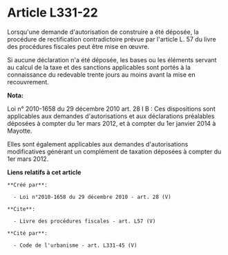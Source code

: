 # Article L331-22

Lorsqu'une demande d'autorisation de construire a été déposée, la procédure de rectification contradictoire prévue par
l'article L. 57 du livre des procédures fiscales peut être mise en œuvre. 

Si aucune déclaration n'a été déposée, les bases ou les éléments servant au calcul de la taxe et des sanctions applicables
sont portés à la connaissance du redevable trente jours au moins avant la mise en recouvrement.

**Nota:**

Loi n° 2010-1658 du 29 décembre 2010 art. 28 I B : Ces dispositions sont applicables aux demandes d'autorisations et aux
déclarations préalables déposées à compter du 1er mars 2012, et à compter du 1er janvier 2014 à Mayotte. 

Elles sont également applicables aux demandes d'autorisations modificatives générant un complément de taxation déposées à
compter du 1er mars 2012.

**Liens relatifs à cet article**

	**Créé par**:

	  - Loi n°2010-1658 du 29 décembre 2010 - art. 28 (V)

	**Cite**:

	  - Livre des procédures fiscales - art. L57 (V)

	**Cité par**:

	  - Code de l'urbanisme - art. L331-45 (V)
